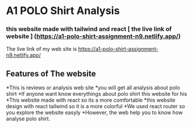 # A1 POLO Shirt Analysis
### this website made with tailwind and react [ the live link of website ] (https://a1-polo-shirt-assignment-n9.netlify.app/)

The live link of my web site is https://a1-polo-shirt-assignment-n9.netlify.app/

## Features of The website
*This is reviews or analysis web site 
*you will get all analysis about polo shirt
*If anyone want know everythings about polo shirt this website for his
*This website made with react so its a more comfortable
*this website design with react tailwind so it is a more colorful
*We used react router so you explore the website easyly 
*However, the web help you to know how analyse polo shirt.